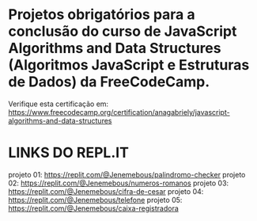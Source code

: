 # Projetos obrigatórios para a conclusão do curso de JavaScript Algorithms and Data Structures (Algoritmos JavaScript e Estruturas de Dados) da FreeCodeCamp.

Verifique esta certificação em: https://www.freecodecamp.org/certification/anagabriely/javascript-algorithms-and-data-structures

# LINKS DO REPL.IT 

projeto 01: https://replit.com/@Jenemebous/palindromo-checker
projeto 02: https://replit.com/@Jenemebous/numeros-romanos 
projeto 03: https://replit.com/@Jenemebous/cifra-de-cesar
projeto 04: https://replit.com/@Jenemebous/telefone
projeto 05: https://replit.com/@Jenemebous/caixa-registradora

